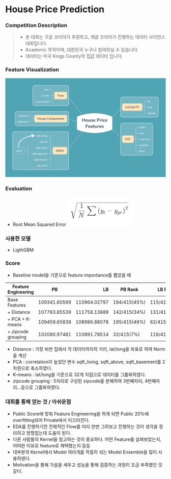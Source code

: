 # House Price Prediction

### Competition Description
> - 본 대회는 구글 코리아가 후원하고, 캐글 코리아가 진행하는 데이터 사이언스 대회입니다. 
> - Academic 목적이며, 대한민국 누구나 참여하실 수 있습니다.
> - 데이터는 미국 Kings County의 집값 데이터 입니다.

### Feature Visualization
![Competition Image](https://github.com/Junhojuno/everyday-kaggle/blob/master/houseprice_prediction/House_Price_Features.png?raw=true)

### Evaluation
- Root Mean Squared Error
![RMSE](https://github.com/Junhojuno/everyday-kaggle/blob/master/houseprice_prediction/rmse.PNG?raw=true)

### 사용한 모델
- LigthGBM

### Score
- Baseline model을 기준으로 feature importance를 뽑았을 때

| Feature Engineering | PB | LB | PB Rank | LB Rank |
| ------------- |:-------------:| -----:| ---- | ---- |
| Base Features | 109341.60599 | 110964.02797 | 194/415(45%) | 115/415(27%) |
| + Distance | 107763.85539 | 111758.13889 | 142/415(34%) | 131/415(31%) |
| + PCA + K-means | 109459.65838 | 108986.88078 | 195/415(46%) | 62/415(15%) |
| + zipcode grouping | 102080.97481 | 110991.78514 | 32/415(7%) | 118/415(28%) |
  * Distance : 가장 비싼 집에서 각 데이터까지의 거리, lat/long을 좌표로 하여 Norm을 계산
  * PCA : correlation이 높았던 변수 sqft_living, sqft_above, sqft_basement를 2차원으로 축소하였다.
  * K-means : lat/long을 기준으로 32개 지점으로 데이터를 그룹화하였다.
  * zipcode grouping : 5자리로 구성된 zipcode를 분해하여 3번째자리, 4번째자리...등으로 그룹화하였다. 

### 대회를 통해 얻는 것 / 아쉬운점
- Public Score에 맞춰 Feature Engineering을 하게 되면 Public 20%에 overfitting되어 Private에서 미끄러진다.
- EDA를 진행하기전 전체적인 Flow를 미리 한번 그려보고 진행하는 것이 생각을 정리하고 방향잡는데 도움이 된다.
- 다른 사람들의 Kernel을 참고하는 것이 중요하다. 어떤 Feature를 살펴보았는지, 어떠한 이유로 feature로 채택했는지 등등
- 대부분의 Kernel에서 Model 여러개를 적절히 섞는 Model Ensemble을 많이 사용하였다. 
- Motivation을 통해 가설을 세우고 성능을 통해 검증하는 과정이 조금 부족했던 것 같다.
